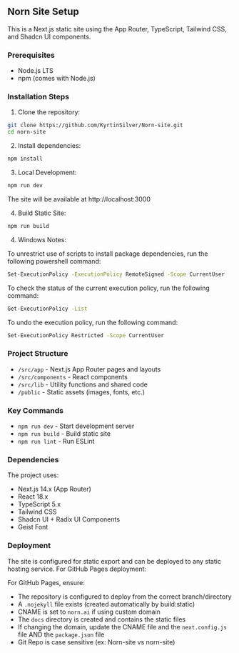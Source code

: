 ## Norn Site Setup

This is a Next.js static site using the App Router, TypeScript, Tailwind CSS, and Shadcn UI components.

### Prerequisites

- Node.js LTS
- npm (comes with Node.js)

### Installation Steps

1. Clone the repository:
```bash
git clone https://github.com/KyrtinSilver/Norn-site.git
cd norn-site
```

2. Install dependencies:
```bash
npm install
```

3. Local Development:
```bash
npm run dev
```
The site will be available at http://localhost:3000

4. Build Static Site:
```bash
npm run build
```

4. Windows Notes:

To unrestrict use of scripts to install package dependencies, run the following powershell command:
```bash
Set-ExecutionPolicy -ExecutionPolicy RemoteSigned -Scope CurrentUser
```

To check the status of the current execution policy, run the following command:
```bash
Get-ExecutionPolicy -List
```

To undo the execution policy, run the following command:
```bash
Set-ExecutionPolicy Restricted -Scope CurrentUser
```

### Project Structure

- `/src/app` - Next.js App Router pages and layouts
- `/src/components` - React components
- `/src/lib` - Utility functions and shared code
- `/public` - Static assets (images, fonts, etc.)

### Key Commands

- `npm run dev` - Start development server
- `npm run build` - Build static site
- `npm run lint` - Run ESLint

### Dependencies

The project uses:
- Next.js 14.x (App Router)
- React 18.x
- TypeScript 5.x
- Tailwind CSS
- Shadcn UI + Radix UI Components
- Geist Font

### Deployment

The site is configured for static export and can be deployed to any static hosting service. For GitHub Pages deployment:

For GitHub Pages, ensure:
- The repository is configured to deploy from the correct branch/directory
- A `.nojekyll` file exists (created automatically by build:static)
- CNAME is set to `norn.ai` if using custom domain 
- The `docs` directory is created and contains the static files
- If changing the domain, update the CNAME file and the `next.config.js` file AND the `package.json` file
- Git Repo is case sensitive (ex: Norn-site vs norn-site)